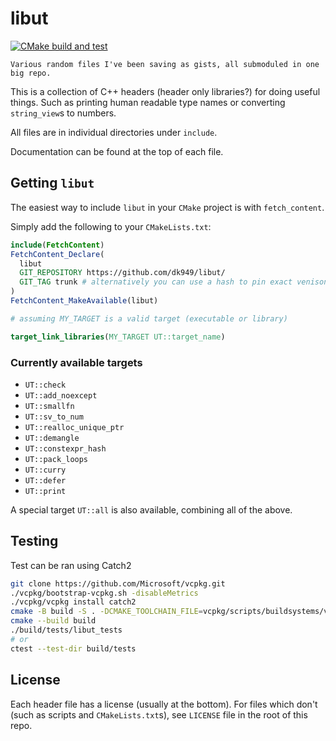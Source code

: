 # libut

[![CMake build and test](https://github.com/dk949/libut/actions/workflows/cmake-multi-platform.yml/badge.svg)](https://github.com/dk949/libut/actions/workflows/cmake-multi-platform.yml)

    Various random files I've been saving as gists, all submoduled in one big repo.

This is a collection of C++ headers (header only libraries?) for doing useful
things. Such as printing human readable type names or converting `string_view`s
to numbers.

All files are in individual directories under `include`.

Documentation can be found at the top of each file.

## Getting `libut`

The easiest way to include `libut` in your `CMake` project is with
`fetch_content`.

Simply add the following to your `CMakeLists.txt`:

```cmake
include(FetchContent)
FetchContent_Declare(
  libut
  GIT_REPOSITORY https://github.com/dk949/libut/
  GIT_TAG trunk # alternatively you can use a hash to pin exact venison to use
)
FetchContent_MakeAvailable(libut)

# assuming MY_TARGET is a valid target (executable or library)

target_link_libraries(MY_TARGET UT::target_name)
```

### Currently available targets

<!-- AUTOGEN_BEGIN -->

* `UT::check`
* `UT::add_noexcept`
* `UT::smallfn`
* `UT::sv_to_num`
* `UT::realloc_unique_ptr`
* `UT::demangle`
* `UT::constexpr_hash`
* `UT::pack_loops`
* `UT::curry`
* `UT::defer`
* `UT::print`

<!-- AUTOGEN_END -->

A special target `UT::all` is also available, combining all of the above.

## Testing

Test can be ran using Catch2

```sh
git clone https://github.com/Microsoft/vcpkg.git
./vcpkg/bootstrap-vcpkg.sh -disableMetrics
./vcpkg/vcpkg install catch2
cmake -B build -S . -DCMAKE_TOOLCHAIN_FILE=vcpkg/scripts/buildsystems/vcpkg.cmake
cmake --build build
./build/tests/libut_tests
# or
ctest --test-dir build/tests
```

## License

Each header file has a license (usually at the bottom). For files which don't
(such as scripts and `CMakeLists.txt`s), see `LICENSE` file in the root of this
repo.
